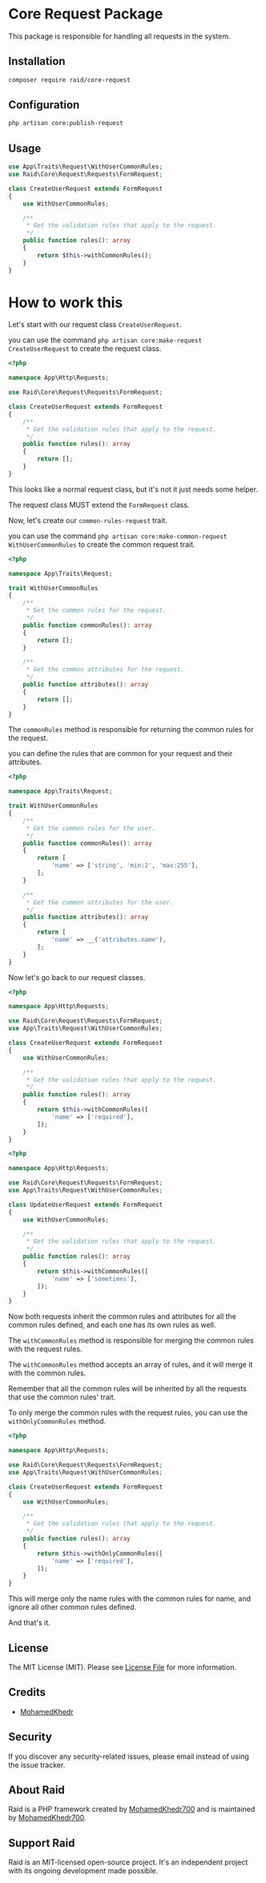 # Core Request Package

This package is responsible for handling all requests in the system.

## Installation

``` bash
composer require raid/core-request
```

## Configuration

``` bash
php artisan core:publish-request
```


## Usage

``` php
use App\Traits\Request\WithUserCommonRules;
use Raid\Core\Request\Requests\FormRequest;

class CreateUserRequest extends FormRequest
{
    use WithUserCommonRules;

    /**
     * Get the validation rules that apply to the request.
     */
    public function rules(): array
    {
        return $this->withCommonRules();
    }
}
```

# How to work this

Let's start with our request class `CreateUserRequest`.

you can use the command `php artisan core:make-request CreateUserRequest` to create the request class.

``` php
<?php

namespace App\Http\Requests;

use Raid\Core\Request\Requests\FormRequest;

class CreateUserRequest extends FormRequest
{
    /**
     * Get the validation rules that apply to the request.
     */
    public function rules(): array
    {
        return [];
    }
}
```

This looks like a normal request class, but it's not it just needs some helper.

The request class MUST extend the `FormRequest` class.

Now, let's create our `common-rules-request` trait.

you can use the command `php artisan core:make-common-request WithUserCommonRules` to create the common request trait.

``` php
<?php

namespace App\Traits\Request;

trait WithUserCommonRules
{
    /**
     * Get the common rules for the request.
     */
    public function commonRules(): array
    {
        return [];
    }

    /**
     * Get the common attributes for the request.
     */
    public function attributes(): array
    {
        return [];
    }
}
```

The `commonRules` method is responsible for returning the common rules for the request.

you can define the rules that are common for your request and their attributes.
``` php
<?php

namespace App\Traits\Request;

trait WithUserCommonRules
{
    /**
     * Get the common rules for the user.
     */
    public function commonRules(): array
    {
        return [
            'name' => ['string', 'min:2', 'max:255'],
        ];
    }

    /**
     * Get the common attributes for the user.
     */
    public function attributes(): array
    {
        return [
            'name' => __('attributes.name'),
        ];
    }
}
```



Now let's go back to our request classes.

``` php
<?php

namespace App\Http\Requests;

use Raid\Core\Request\Requests\FormRequest;
use App\Traits\Request\WithUserCommonRules;

class CreateUserRequest extends FormRequest
{
    use WithUserCommonRules;

    /**
     * Get the validation rules that apply to the request.
     */
    public function rules(): array
    {
        return $this->withCommonRules([
            'name' => ['required'],
        ]);
    }
}
```

``` php
<?php

namespace App\Http\Requests;

use Raid\Core\Request\Requests\FormRequest;
use App\Traits\Request\WithUserCommonRules;

class UpdateUserRequest extends FormRequest
{
    use WithUserCommonRules;

    /**
     * Get the validation rules that apply to the request.
     */
    public function rules(): array
    {
        return $this->withCommonRules([
            'name' => ['sometimes'],
        ]);
    }
}
```

Now both requests inherit the common rules and attributes for all the common rules defined, and each one has its own rules as well.

The `withCommonRules` method is responsible for merging the common rules with the request rules.

The `withCommonRules` method accepts an array of rules, and it will merge it with the common rules.

Remember that all the common rules will be inherited by all the requests that use the common rules' trait.

To only merge the common rules with the request rules, you can use the `withOnlyCommonRules` method.

``` php
<?php

namespace App\Http\Requests;

use Raid\Core\Request\Requests\FormRequest;
use App\Traits\Request\WithUserCommonRules;

class CreateUserRequest extends FormRequest
{
    use WithUserCommonRules;

    /**
     * Get the validation rules that apply to the request.
     */
    public function rules(): array
    {
        return $this->withOnlyCommonRules([
            'name' => ['required'],
        ]);
    }
}
```

This will merge only the name rules with the common rules for name, and ignore all other common rules defined.

And that's it.

## License

The MIT License (MIT). Please see [License File](LICENSE.md) for more information.

## Credits

- [MohamedKhedr]()

## Security

If you discover any security-related issues, please email
instead of using the issue tracker.

## About Raid

Raid is a PHP framework created by [MohamedKhedr700]()
and is maintained by [MohamedKhedr700]().

## Support Raid

Raid is an MIT-licensed open-source project. It's an independent project with its ongoing development made possible.

